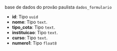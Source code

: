 base de dados do provão paulista
`dados_formulario`
* **id**: Tipo `uuid` 
* **nome**: Tipo `text`.
* **tipo_cota**: Tipo `text`.
* **instituicao**: Tipo `text`.
* **curso**: Tipo `text`.
* **numero1**: Tipo `float8` 
